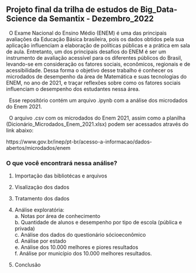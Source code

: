 ## Projeto final da trilha de estudos de Big_Data-Science da Semantix - Dezembro_2022

<p>&nbsp; O Exame Nacional do Ensino Médio (ENEM) é uma das principais avaliações da Educação Básica brasileira, pois os dados obtidos pela sua aplicação influenciam a elaboração de políticas públicas e a prática em sala de aula. Entretanto, um dos principais desafios do ENEM é ser um instrumento de avaliação acessível para os diferentes públicos do Brasil, levando-se em consideração os fatores sociais, econômicos, regionais e de acessibilidade. Dessa forma o objetivo desse trabalho é conhecer os microdados de desempenho da área de Matemática e suas tecnologias do ENEM, no ano de 2021, e traçar reflexões sobre como os fatores sociais influenciam o desempenho dos estudantes nessa área.<p>
<p>&nbsp; Esse repositório contém um arquivo .ipynb com a análise dos microdados do Enem 2021.<p> 
<p>&nbsp; O arquivo .csv com os microdados do Enem 2021, assim como a planilha (Dicionário_Microdados_Enem_2021.xlsx) podem ser acessados através do link abaixo:<p>
<p>https://www.gov.br/inep/pt-br/acesso-a-informacao/dados-abertos/microdados/enem<p>
  
### O que você encontrará nessa análise?  
  
1.	Importação das bibliotécas e arquivos
2.	Visalização dos dados
3.	Tratamento dos dados
4.	Análise exploratória:  
  a.	Notas por área de conhecimento      
  b.	Quantidade de alunos e desempenho por tipo de escola (pública e privada)  
  c.	Análise dos dados do questionário sócioeconômico   
  d.	Análise por estado   
  e.	Análise dos 10.000 melhores e piores resultados    
  f.	Análise por município dos 10.000 melhores resultados.   
  
5.	Conclusão
